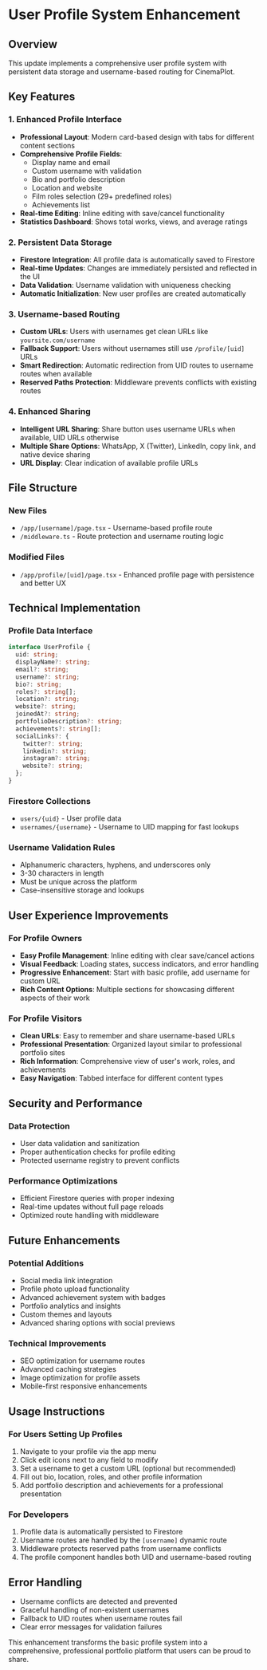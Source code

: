 # User Profile System Enhancement

## Overview

This update implements a comprehensive user profile system with persistent data storage and username-based routing for CinemaPlot.

## Key Features

### 1. Enhanced Profile Interface

- **Professional Layout**: Modern card-based design with tabs for different content sections
- **Comprehensive Profile Fields**:
  - Display name and email
  - Custom username with validation
  - Bio and portfolio description
  - Location and website
  - Film roles selection (29+ predefined roles)
  - Achievements list
- **Real-time Editing**: Inline editing with save/cancel functionality
- **Statistics Dashboard**: Shows total works, views, and average ratings

### 2. Persistent Data Storage

- **Firestore Integration**: All profile data is automatically saved to Firestore
- **Real-time Updates**: Changes are immediately persisted and reflected in the UI
- **Data Validation**: Username validation with uniqueness checking
- **Automatic Initialization**: New user profiles are created automatically

### 3. Username-based Routing

- **Custom URLs**: Users with usernames get clean URLs like `yoursite.com/username`
- **Fallback Support**: Users without usernames still use `/profile/[uid]` URLs
- **Smart Redirection**: Automatic redirection from UID routes to username routes when available
- **Reserved Paths Protection**: Middleware prevents conflicts with existing routes

### 4. Enhanced Sharing

- **Intelligent URL Sharing**: Share button uses username URLs when available, UID URLs otherwise
- **Multiple Share Options**: WhatsApp, X (Twitter), LinkedIn, copy link, and native device sharing
- **URL Display**: Clear indication of available profile URLs

## File Structure

### New Files

- `/app/[username]/page.tsx` - Username-based profile route
- `/middleware.ts` - Route protection and username routing logic

### Modified Files

- `/app/profile/[uid]/page.tsx` - Enhanced profile page with persistence and better UX

## Technical Implementation

### Profile Data Interface

```typescript
interface UserProfile {
  uid: string;
  displayName?: string;
  email?: string;
  username?: string;
  bio?: string;
  roles?: string[];
  location?: string;
  website?: string;
  joinedAt?: string;
  portfolioDescription?: string;
  achievements?: string[];
  socialLinks?: {
    twitter?: string;
    linkedin?: string;
    instagram?: string;
    website?: string;
  };
}
```

### Firestore Collections

- `users/{uid}` - User profile data
- `usernames/{username}` - Username to UID mapping for fast lookups

### Username Validation Rules

- Alphanumeric characters, hyphens, and underscores only
- 3-30 characters in length
- Must be unique across the platform
- Case-insensitive storage and lookups

## User Experience Improvements

### For Profile Owners

- **Easy Profile Management**: Inline editing with clear save/cancel actions
- **Visual Feedback**: Loading states, success indicators, and error handling
- **Progressive Enhancement**: Start with basic profile, add username for custom URL
- **Rich Content Options**: Multiple sections for showcasing different aspects of their work

### For Profile Visitors

- **Clean URLs**: Easy to remember and share username-based URLs
- **Professional Presentation**: Organized layout similar to professional portfolio sites
- **Rich Information**: Comprehensive view of user's work, roles, and achievements
- **Easy Navigation**: Tabbed interface for different content types

## Security and Performance

### Data Protection

- User data validation and sanitization
- Proper authentication checks for profile editing
- Protected username registry to prevent conflicts

### Performance Optimizations

- Efficient Firestore queries with proper indexing
- Real-time updates without full page reloads
- Optimized route handling with middleware

## Future Enhancements

### Potential Additions

- Social media link integration
- Profile photo upload functionality
- Advanced achievement system with badges
- Portfolio analytics and insights
- Custom themes and layouts
- Advanced sharing options with social previews

### Technical Improvements

- SEO optimization for username routes
- Advanced caching strategies
- Image optimization for profile assets
- Mobile-first responsive enhancements

## Usage Instructions

### For Users Setting Up Profiles

1. Navigate to your profile via the app menu
2. Click edit icons next to any field to modify
3. Set a username to get a custom URL (optional but recommended)
4. Fill out bio, location, roles, and other profile information
5. Add portfolio description and achievements for a professional presentation

### For Developers

1. Profile data is automatically persisted to Firestore
2. Username routes are handled by the `[username]` dynamic route
3. Middleware protects reserved paths from username conflicts
4. The profile component handles both UID and username-based routing

## Error Handling

- Username conflicts are detected and prevented
- Graceful handling of non-existent usernames
- Fallback to UID routes when username routes fail
- Clear error messages for validation failures

This enhancement transforms the basic profile system into a comprehensive, professional portfolio platform that users can be proud to share.

